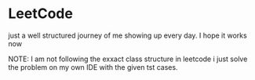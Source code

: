 # LeetCode
just a well structured journey of me showing up every day.
I hope it works now

NOTE: I am not following the exxact class structure in leetcode i just solve the problem on my own IDE with the given tst cases.
